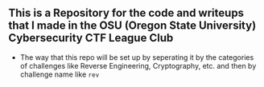 ## This is a Repository for the code and writeups that I made in the OSU (Oregon State University) Cybersecurity CTF League Club
- The way that this repo will be set up by seperating it by the categories of challenges like Reverse Engineering, Cryptography, etc. and then by challenge name like `rev`
